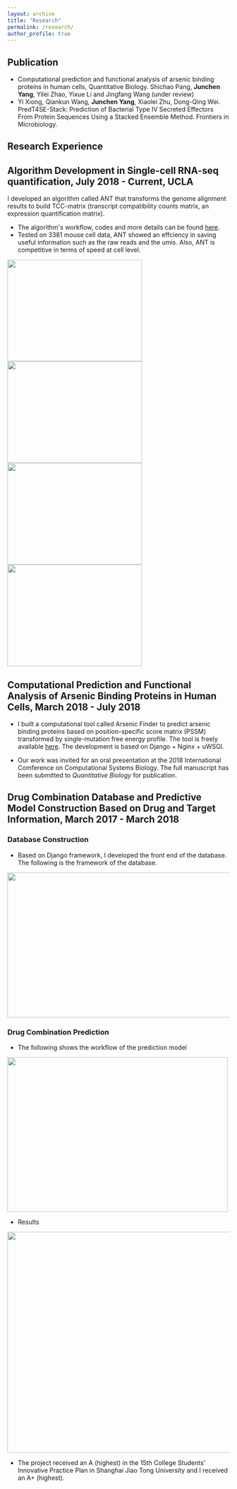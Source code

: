 ```yaml
---
layout: archive
title: "Research"
permalink: /research/
author_profile: true
---
```


Publication
--------------
- Computational prediction and functional analysis of arsenic binding proteins in human cells, Quantitative Biology. Shichao Pang, <b>Junchen Yang</b>, Yilei Zhao, Yixue Li and Jingfang Wang (under review)
- Yi Xiong, Qiankun Wang, <b>Junchen Yang</b>, Xiaolei Zhu, Dong-Qing Wei. PredT4SE-Stack: Prediction of Bacterial Type IV Secreted Effectors From Protein Sequences Using a Stacked Ensemble Method. Frontiers in Microbiology.

Research Experience
--------------

## Algorithm Development in Single-cell RNA-seq quantification, July 2018 - Current, UCLA

I developed an algorithm called ANT that transforms the genome alignment results to build TCC-matrix (transcript compatibility counts matrix, an expression quantification matrix). 
* The algorithm's workflow, codes and more details can be found [here](https://github.com/KevinBastianYang/ANT).
* Tested on 3381 mouse cell data, ANT showed an effciency in saving useful information such as the raw reads and the umis. Also, ANT is competitive in terms of speed at cell level.

<img src="https://jcyang.net/images/7.PNG" class="floatpic" align= "center" width="305" height="230">
<img src="https://jcyang.net/images/8.PNG" class="floatpic"  align = "center" width="305" height="230"> 

<img src="https://jcyang.net/images/9.PNG" class="floatpic" align = "center" width="305" height="230"> 
<img src="https://jcyang.net/images/10.jpg" class="floatpic" align = "center" width="305" height="230"> 

## Computational Prediction and Functional Analysis of Arsenic Binding Proteins in Human Cells, March 2018 - July 2018

* I built a computational tool called Arsenic Finder to predict arsenic binding proteins based on position-specific score matrix (PSSM) transformed by single-mutation free energy profile. The tool is freely available [here](http://47.254.78.183:8000/server/). The development is based on Django + Nginx + uWSGI.

* Our work was invited for an oral presentation at the 2018 International Comference on Computational Systems Biology. The full manuscript has been submitted to *Quantitative Biology* for publication.

## Drug Combination Database and Predictive Model Construction Based on Drug and Target Information, March 2017 - March 2018

### Database Construction
* Based on Django framework, I developed the front end of the database. The following is the framework of the database.
<img src="https://jcyang.net/images/11.jpg" class="floatpic" align= "center" width="679" height="328">

### Drug Combination Prediction 
* The following shows the workflow of the prediction model
<img src="https://jcyang.net/images/12.png" class="floatpic" align= "center" width="500" height="350">

* Results 
<img src="https://jcyang.net/images/13.png" class="floatpic" align= "center" width="700" height="500">

* The project received an A (highest) in the 15th College Students’ Innovative Practice Plan in Shanghai Jiao Tong University and I received an A+ (highest).


